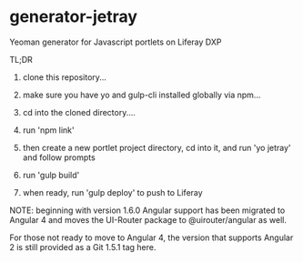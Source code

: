 # generator-jetray
Yeoman generator for Javascript portlets on Liferay DXP

TL;DR

1. clone this repository...

2. make sure you have yo and gulp-cli installed globally via npm...

3. cd into the cloned directory....

4. run 'npm link'

5. then create a new portlet project directory, cd into it, and run 'yo jetray' and follow prompts

6. run 'gulp build' 

7. when ready, run 'gulp deploy' to push to Liferay

NOTE: beginning with version 1.6.0 Angular support has been migrated to Angular 4 and moves the UI-Router package to @uirouter/angular as well.

For those not ready to move to Angular 4, the version that supports Angular 2 is still provided
as a Git 1.5.1 tag here.

